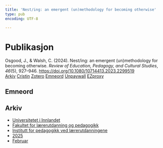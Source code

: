 ```yaml
---
title: 'Nest/ing: an emergent (un)methodology for becoming otherwise'
type: pub
encoding: UTF-8

---
```

<h1>Publikasjon</h1>
<article id="csl-bib-container-NCVHPFRJ" class="csl-bib-container">
  <div class="csl-bib-body"> <div class="csl-entry">Osgood, J., &#38; Walsh, C. (2024). Nest/ing: an emergent (un)methodology for becoming otherwise. <i>Review of Education, Pedagogy, and Cultural Studies</i>, <i>46</i>(5), 927–946. <a href="https://doi.org/10.1080/10714413.2023.2299519">https://doi.org/10.1080/10714413.2023.2299519</a></div> </div>
  <div class="csl-bib-buttons">
    <a href="#taxonomy-article-NCVHPFRJ" alt="archive" class="csl-bib-button">Arkiv</a>
    <a href="https://app.cristin.no/results/show.jsf?id=2360818" alt="Cristin" class="csl-bib-button">Cristin</a>
    <a href="http://zotero.org/groups/5881554/items/NCVHPFRJ" alt="Zotero" class="csl-bib-button">Zotero</a>
    <a href="#keywords-article-NCVHPFRJ" alt="keywords" class="csl-bib-button">Emneord</a>
    <a href="https://doi.org/10.1080/10714413.2023.2299519" alt="Unpaywall" class="csl-bib-button">Unpaywall</a>
    <a href="https://doi.org/10.1080/10714413.2023.2299519" alt="EZproxy" class="csl-bib-button">EZproxy</a>
  </div>
  <div id="csl-bib-meta-container-NCVHPFRJ"></div>
</article>
<div id="csl-bib-meta-NCVHPFRJ" class="csl-bib-meta">
  <article id="keywords-article-NCVHPFRJ" class="keywords-article">
    <h1>Emneord</h1>
    
  </article>
  <article id="taxonomy-article-NCVHPFRJ" class="taxonomy-article">
    <h1>Arkiv</h1>
    <ul>
      <li><a href="{{< params subfolder >}}nn/archive/?key=3DCRN523">Universitetet i Innlandet</a></li>
      <li><a href="{{< params subfolder >}}nn/archive/?key=WYNZA47F">Fakultet for lærerutdanning og pedagogikk</a></li>
      <li><a href="{{< params subfolder >}}nn/archive/?key=BKPR6TE7">Institutt for pedagogikk ved lærerutdanningene</a></li>
      <li><a href="{{< params subfolder >}}nn/archive/?key=Y4IQD3IX">2025</a></li>
      <li><a href="{{< params subfolder >}}nn/archive/?key=Z8FGF3HK">Februar</a></li>
    </ul>
  </article>
</div>
